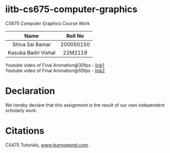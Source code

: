 # iitb-cs675-computer-graphics
CS675 Computer Graphics Course Work


| Name | Roll No    |
| :---:   | :---: | 
| Shiva Sai Bamar | 200050150   |
| Kasuba Badri Vishal | 22M2119   |


Youtube video of Final Animation@30fps - [link1](https://www.youtube.com/watch?v=OLoHXtQC6F8)
<br>
Youtube video of Final Animation@55fps - [link2](https://youtu.be/zYnU8skXY4I) 

# Declaration
 We hereby declare that this assignment is the result of our own independent scholarly work.


# Citations
 CS475 Tutorials, www.learnopengl.com.